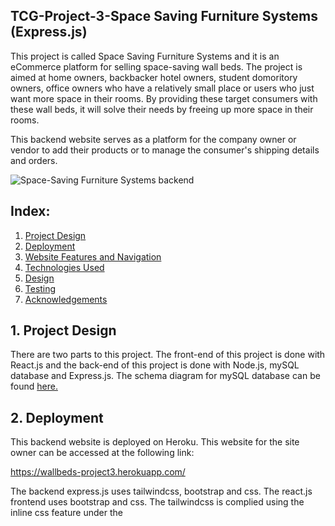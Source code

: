 ## TCG-Project-3-Space Saving Furniture Systems (Express.js)
This project is called Space Saving Furniture Systems and it is an eCommerce platform for selling space-saving wall beds. The project is aimed at home owners, backbacker hotel owners, student domoritory owners, office owners who have a relatively small place or users who just want more space in their rooms. By providing these target consumers with these wall beds, it will solve their needs by freeing up more space in their rooms.

This backend website serves as a platform for the company owner or vendor to add their products or to manage the consumer's shipping details and orders.

![Space-Saving Furniture Systems backend](https://res.cloudinary.com/dtrwtlldr/image/upload/v1639143470/backend_final_tgessp.jpg "Space-Saving Furniture Systems")

## Index:
1. [Project Design](#a)
2. [Deployment](#b)
3. [Website Features and Navigation](#c)
4. [Technologies Used](#d)
5. [Design](#e)
6. [Testing](#f)
7. [Acknowledgements](#g)
 
## <a name="a">1. Project Design </a>
There are two parts to this project. The front-end of this project is done with React.js and the back-end of this project is done with Node.js, mySQL database and Express.js.
The schema diagram for mySQL database can be found [here.](https://res.cloudinary.com/dtrwtlldr/image/upload/v1639099995/mySQL_relationship_final_tq5zw7.jpg)

## <a name="b">2. Deployment</a>
This backend website is deployed on Heroku. This website for the site owner can be accessed at the following link:

https://wallbeds-project3.herokuapp.com/

The backend express.js uses tailwindcss, bootstrap and css. The react.js frontend uses bootstrap and css. The tailwindcss is complied using the inline css feature under the <style> tag in the base.hbs of the backend express.js.
 
 ## <a name="c">3. Website Features and Navigation</a>
 This backend website is used to manage the products and orders. Besides the main page of the website, only registered users such as the website owner can access the rest of the routes of the website. The features of this website are listed below:
 
 1. Product management: A registered vendor can list products on the website by creating a new product. The listed products' individual fields can be edited by the vendor and 
 can also be removed on the condition that the product is not in a consumer's cart or purchased order. The features of the product management is as follows:
 * Add a product
 * Update a product fields
 * Delete a product
 
 2. User management: Only registered vendors such as the website owner can access routes in this website for product management. The features of the user management is as 
 follows:
 * Register new vendor
 * Login a registered vendor
 * Logout 

 3. Order management: A registered vendor can view the product orders made by the consumer and its individual fields(for easier processing of the purchased product). By 
 referencing the order reference ID, the vendor can look up the shipping details and user details of the consumer who bought the particular product. The registered vendor can 
 click on the complete order button under the shipping details to complete the order once the order has been shipped out. The order status of the consumer will be updated and 
 the consumer can see its status under the account page in the frontend website. The features of the order management is as follows:
 * View product orders
 * View the respective consumer shipping details
 * Complete the order under the consumer shipping details
 
 4. Product Search: There is search feature implemented in the catalogue, product orders and shipping details page to allow the vendor to filer for products and orders based on name, minimum and maximum cost, and its respective categories.
 
### 3.1 Navigation
The following shows a general direction in which one might navigate through the website:
 
#### 3.2.1 Home
This is the landing page of the website. All the products are displayed here as default. There is a search feature which allows the vendor to filter through the products based on name, minimum and maximum cost, and its respective categories. 

#### 3.2.2 Login
Vendor can use this login page to login to access all the other pages in the website.

#### 3.2.3 Register
Vendor can use this register page if they are new to the website. After registering, the vendor is redirected to the login page. After logging in, the vendor is redirected to the catalogue page.

#### 3.2.4 Add wall Bed 
From the catalogue page, vendor can click on the add wall bed to add a new product. If the catalogue already has products, the vendor can edit the product or remove it provided the product is not in any orders or in the user's cart.
 
Each product is displayed in a table with the headings:
 * ID
 * Name
 * Weight
 * Description
 * Stock
 * Date created
 * Bed Size
 * Mattress Type
 * Bed Orientation
 * Frame Colour
 * Wood Panel Colours
 * Cost in Dollars
 * Image
 
#### 3.2.5 Product Orders
A registered vendor can view the product orders made by the consumer and its individual fields(for easier processing of the purchased product). The vendor can also search for orders in the search order bar.
 
Each product order is displayed in a table with the headings:
 * Order ID
 * Orders Reference ID
 * Name of Bed
 * Bed Size
 * Frame Colour
 * Bed Orientation
 * Mattress Type
 * Quantity
 * Cost
 * Wood Panel Colours
 
#### 3.2.6 Shipping Details
By referencing the order reference ID, the vendor can look up the shipping details and user details of the consumer who bought the particular product. The registered vendor can 
click on the complete order button under the payment status in shipping details to complete the order once the order has been shipped out. The order status of the consumer will be updated and the consumer can see its status under the account page in the frontend website.
 
Under the shipping details, each order reference ID is displayed in a table with the headings:
 * Orders Reference ID
 * Payment Reference
 * Date ordered
 * Customer Name
 * Email
 * Billing address
 * Shipping address
 * Phone number
 * Payment status
 
 The vendor can also search the shipping details based on the payment status and the payment reference.
 
 ## <a name="d">4. Technologies Used</a>

* [Express](https://reactjs.org/)
<br> This project uses ExpressJS in the backend to provide methods to specify what function is called for a particular HTTP verb ( GET , POST , PUT , DELETE) and URL pattern and 
to retrieve data from mySQL and send them to React or vice versa.
* [Bootstrap 5.1.3](https://getbootstrap.com/docs/5.1/getting-started/introduction/)
<br> This project uses Bootstrap to structure the layout of the website such as my Navbar. It is also used in positioning the text and features.
* [date-fns](https://date-fns.org/)
<br> This project uses date-fns toolset to change the datetime format in mySQL to a more readable date format.
* [mySQL](https://www.mysql.com/)
<br> This project uses mySQL to store documents in the collections which the backend user has uploaded in express.js. 
* [Tailwindcss](https://tailwindcss.com/)
<br> A utility-first CSS framework for rapidly build modern websites without ever leaving your HTML.
* [morgan](https://github.com/expressjs/morgan)
<br> A logger for Express.js for creating log files for the API.
* [bookshelf](https://bookshelfjs.org/)
<br> ORM for Node.js.
* [cloudinary](https://cloudinary.com/)
<br> Cloud image hosting service.
* [Cors](https://github.com/expressjs/cors)
<br> Middleware for Express.js to enable cross-origin resource sharing.
* [Connect-flash](https://github.com/jaredhanson/connect-flash)
<br> A middleware for Express.js to manage flash messages.
* [db-migrate](https://db-migrate.readthedocs.io/en/latest/Getting%20Started/usage/)
<br> This project uses db-migrate, a database migration tool for Node.js.
* [db-migrate-mysql](https://github.com/db-migrate/mysql)
<br> This project uses db-migrate-mysql, a database migration tool for MySQL.
* [express-session](https://github.com/expressjs/session)
<br> Middleware for Express.js to manage sessions.
* [dotenv](https://github.com/motdotla/dotenv)
<br> A library for loading environment variables from a .env file.
* [forms](https://github.com/caolan/forms)
<br> Caolan's forms library for Node.js.
* [hbs](https://github.com/pillarjs/hbs)
<br> Express.js view engine for handlebars.js
 * [handlebars-helpers](https://github.com/helpers/handlebars-helpers)
<br> Handlebars helpers for Node.js.
* [jsonwebtoken](https://github.com/auth0/node-jsonwebtoken)
<br> An implementation of JSON Web Tokens in Node.js.
* [stripe](https://stripe.com/en-sg)
<br> A payment processing API for the Internet.
* [Wax-on](https://github.com/keithws/wax-on)
<br> 	Wax on adds support to Handlebars for template inheritance with the block and extends helpers.
* [Uuid](https://github.com/uuidjs/uuid)
<br> Javascript used in express.js for generating unique identifiers.
* [Yup](https://github.com/jquense/yup)
<br> JS library for validating data.
* [HTML 5](https://developer.mozilla.org/en-US/docs/Web/Guide/HTML/HTML5)
<br> This project uses HTML5 to structure the content and to insert buttons and images.
* [CSS](https://developer.mozilla.org/en-US/docs/Web/CSS)
<br> This project uses CSS to add visual colors, adjust the size of the features and also positioning and animation of the features.

 ## <a name="e">5. Design</a>
### 5.1 UI/UX
The UI/UX design for this project was catered for the ease of use for the user. The design process for the website are as follows:

### 5.1.1 User Interface
#### Structure:
The organization of the site content will contain the landing page with the navigation bar in the top and site’s logo on the top left. The headings in the navigation bar are self-explainatory and easy to use.

#### Skeleton:
#### Layout:
*	The user login, logout and register is at the top right of the screen for easy reference.
*	Clicking on the shopping cart icon will show all the items added to the cart by all the users in the front end with the name and email of the user who added the product to the cart on the top left side of the cart item.

#### Surface:
#### Colours:
* White background with dark blue header with white fonts in the landing page for better contrast and easy visualization. 
* Usage of [coolors](https://coolors.co/) to select my colour scheme.
* Images used will not be too bright colours as I am using a white background.
* Usage of traditional fonts such as 'Stencil Std, Fantasy' and 'Times New Roman, Times, serif'.
* Adequate white spaces between characters and lines in description for easy reading.


#### 5.2.2 User Experience
The website makes use of tables in the backend and uses tailwindcss to create a responsive design. The default tailwind font family can be found in the documentation [here](https://tailwindcss.com/docs/font-family)
 
 
 ## <a name="f">6.Testing</a>
 Based on the owner's needs and objectives, these are the testing guidelines for the features that were implemented.
| User Stories| Features|
| ------ | ------ |
| I'm at the home page. I see a search feature on the left and the list of all of the products on the right. I enter the search field 'classic' for name, '2050' for maximum cost, 'single bed' for bed sizes, 'horizontal' for bed orientation, 'spring' for mattress type, 'aluminium for bed frame colour, 'walnut' for wood panel colours and click on filter wall beds| The search results will show 'classic wall bed single' as the wall bed being filtered. |
| I log in with my email and password under the 'Login' link in the navigation bar | I am redirected to the profile page with a successful flash message saying 'Welcome back,'my name' where I can see my username and email. If I enter my email or password wrongly, an error message will show 'Sorry, the authentication details you provided does not work.' |
| After logging in, I click on the Catalogue link in the navigation bar| I am directed to the catalogue page where the images of nine products and its respective fields are shown. There is an update and delete button on the right side of the end field of each product. |
| I click on the update button under the 'bunk bed aluminum frame' wall bed at the end of its table| I am directed to the editing page of the product. I change the 'weight in kg' field from '106 to '110' and click on 'update wall bed' at the bottom of the page. A success message showing 'bunk bed aluminum frame has been updated' and the product weight has been changed to 110kg. |
| I click on the 'Add Wall Bed' link in the navigation bar | I am directed to the add product page with a form. I fill up the form fields and click on 'Add Product'. A success message saying "New Wall Bed 'name' has been created". The new product will appear at the bottom of the product listing in the catalogue page. |
| I click on the 'product orders' link in the navigation bar | I am directed to the page with all the orders made so far. There are 2 product orders 'bunk bed wood frame' and 'classic wall bed double' made so far in the database. |
| I click on the 'shipping details' link in the navigation bar | I am directed to the page with all the shipping details of users who made purchases. There is one current user 'Vincenttest' who made two product purchases. |
| I click on the 'complete order' button under the payment status in the shipping details link of the navigation bar | A success message saying 'Complete order has been updated' and the status will change from 'paid' to 'completed' |
| I click on logout | A success message saying' Goodbye' will be shown and I am redirected to the login page. | 
 

 ### <a name="g">7. Credits and Acknowledgement</a>
* Credits to https://www.qoo10.sg/shop/spacesaving for the company's vision and wall beds data.
* Credits to https://shop.smartbeds.it for their wall bed images and their descriptions.
* All code snippets and templates used in this project are attributed in the source code where applicable.
